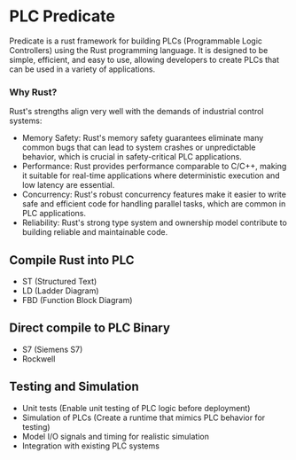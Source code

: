  
# PLC Predicate
Predicate is a rust framework for building PLCs (Programmable Logic Controllers) 
using the Rust programming language. 
It is designed to be simple, efficient, and easy to use, allowing developers to create PLCs that can be used in a variety of applications.

### Why Rust?
Rust's strengths align very well with the demands of industrial control systems:

 - Memory Safety: Rust's memory safety guarantees eliminate many common bugs that can lead to system crashes or unpredictable behavior, which is crucial in safety-critical PLC applications.
 - Performance: Rust provides performance comparable to C/C++, making it suitable for real-time applications where deterministic execution and low latency are essential.
 - Concurrency: Rust's robust concurrency features make it easier to write safe and efficient code for handling parallel tasks, which are common in PLC applications.
 - Reliability: Rust's strong type system and ownership model contribute to building reliable and maintainable code.


## Compile Rust into PLC
 - ST (Structured Text)
 - LD (Ladder Diagram)
 - FBD (Function Block Diagram)

## Direct compile to PLC Binary
 - S7 (Siemens S7)
 - Rockwell

## Testing and Simulation
 - Unit tests (Enable unit testing of PLC logic before deployment)
 - Simulation of PLCs (Create a runtime that mimics PLC behavior for testing)
 - Model I/O signals and timing for realistic simulation
 - Integration with existing PLC systems